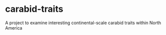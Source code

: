 # carabid-traits
A project to examine interesting continental-scale carabid traits within North America
